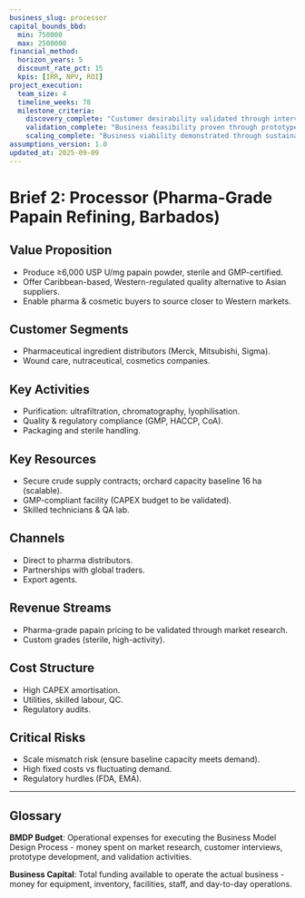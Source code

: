 ```yaml
---
business_slug: processor
capital_bounds_bbd:
  min: 750000
  max: 2500000
financial_method:
  horizon_years: 5
  discount_rate_pct: 15
  kpis: [IRR, NPV, ROI]
project_execution:
  team_size: 4
  timeline_weeks: 78
  milestone_criteria:
    discovery_complete: "Customer desirability validated through interviews and market research"
    validation_complete: "Business feasibility proven through prototype testing and early sales"
    scaling_complete: "Business viability demonstrated through sustainable operations and growth"
assumptions_version: 1.0
updated_at: 2025-09-09
---
```


# **Brief 2: Processor (Pharma-Grade Papain Refining, Barbados)**

## Value Proposition

* Produce ≥6,000 USP U/mg papain powder, sterile and GMP-certified.  
* Offer Caribbean-based, Western-regulated quality alternative to Asian suppliers.  
* Enable pharma & cosmetic buyers to source closer to Western markets.

## Customer Segments

* Pharmaceutical ingredient distributors (Merck, Mitsubishi, Sigma).  
* Wound care, nutraceutical, cosmetics companies.

## Key Activities

* Purification: ultrafiltration, chromatography, lyophilisation.  
* Quality & regulatory compliance (GMP, HACCP, CoA).  
* Packaging and sterile handling.

## Key Resources

* Secure crude supply contracts; orchard capacity baseline 16 ha (scalable).  
* GMP-compliant facility (CAPEX budget to be validated).  
* Skilled technicians & QA lab.

## Channels

* Direct to pharma distributors.  
* Partnerships with global traders.  
* Export agents.

## Revenue Streams

* Pharma-grade papain pricing to be validated through market research.  
* Custom grades (sterile, high-activity).

## Cost Structure

* High CAPEX amortisation.  
* Utilities, skilled labour, QC.  
* Regulatory audits.

## Critical Risks

* Scale mismatch risk (ensure baseline capacity meets demand).  
* High fixed costs vs fluctuating demand.  
* Regulatory hurdles (FDA, EMA).

---

## Glossary

**BMDP Budget**: Operational expenses for executing the Business Model Design Process - money spent on market research, customer interviews, prototype development, and validation activities.

**Business Capital**: Total funding available to operate the actual business - money for equipment, inventory, facilities, staff, and day-to-day operations.
